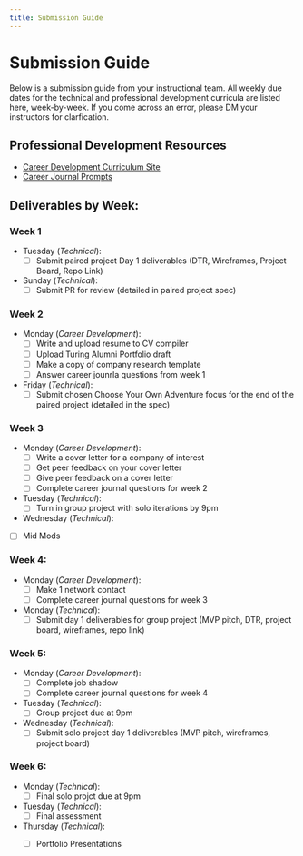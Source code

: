 ```yaml
---
title: Submission Guide
---
```


# Submission Guide

Below is a submission guide from your instructional team. All weekly due dates for the technical and professional development curricula are listed here, week-by-week. If you come across an error, please DM your instructors for clarfication.

## Professional Development Resources
- [Career Development Curriculum Site](https://careerdev.turing.edu/module_three/)
- [Career Journal Prompts](https://github.com/turingschool/career-development-curriculum-site/blob/master/module_three/mod3_career_journal_prompts.md)

## Deliverables by Week:
### Week 1
- Tuesday (_Technical_):
  - [ ] Submit paired project Day 1 deliverables (DTR, Wireframes, Project Board, Repo Link)
- Sunday (_Technical_):
  - [ ] Submit PR for review (detailed in paired project spec)

### Week 2
- Monday (_Career Development_):
  - [ ] Write and upload resume to CV compiler
  - [ ] Upload Turing Alumni Portfolio draft
  - [ ] Make a copy of company research template
  - [ ] Answer career jounrla questions from week 1
- Friday (_Technical_):
  - [ ] Submit chosen Choose Your Own Adventure focus for the end of the paired project (detailed in the spec)

### Week 3
- Monday (_Career Development_):
  - [ ] Write a cover letter for a company of interest
  - [ ] Get peer feedback on your cover letter
  - [ ] Give peer feedback on a cover letter
  - [ ] Complete career journal questions for week 2
- Tuesday (_Technical_):
  - [ ] Turn in group project with solo iterations by 9pm
- Wednesday (_Technical_):
 - [ ] Mid Mods

### Week 4:
- Monday (_Career Development_):
  - [ ] Make 1 network contact 
  - [ ] Complete career journal questions for week 3
- Monday (_Technical_):
  - [ ] Submit day 1 deliverables for group project (MVP pitch, DTR, project board, wireframes, repo link)

### Week 5:
- Monday (_Career Development_):
  - [ ] Complete job shadow
  - [ ] Complete career journal questions for week 4
- Tuesday (_Technical_):
  - [ ] Group project due at 9pm
- Wednesday (_Technical_):
  - [ ] Submit solo project day 1 deliverables (MVP pitch, wireframes, project board)

### Week 6:
- Monday (_Technical_):
  - [ ] Final solo projct due at 9pm
- Tuesday (_Technical_):
  - [ ] Final assessment
- Thursday (_Technical_):
  - [ ] Portfolio Presentations

